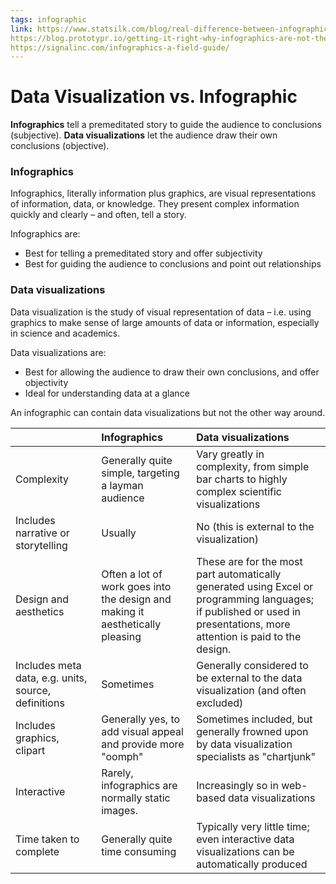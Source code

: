 ```yaml
---
tags: infographic
link: https://www.statsilk.com/blog/real-difference-between-infographics-and-data-visualizations,
https://blog.prototypr.io/getting-it-right-why-infographics-are-not-the-same-as-data-visualizations-a23da7de745e,
https://signalinc.com/infographics-a-field-guide/
---
```


# Data Visualization vs. Infographic

**Infographics** tell a premeditated story to guide the audience to conclusions (subjective). 
**Data visualizations** let the audience draw their own conclusions (objective).

### Infographics
Infographics, literally information plus graphics, are visual representations of information, data, or knowledge. They present complex information quickly and clearly – and often, tell a story.

Infographics are:

* Best for telling a premeditated story and offer subjectivity
* Best for guiding the audience to conclusions and point out relationships

### Data visualizations
Data visualization is the study of visual representation of data – i.e. using graphics to make sense of large amounts of data or information, especially in science and academics.

Data visualizations are:

* Best for allowing the audience to draw their own conclusions, and offer objectivity
* Ideal for understanding data at a glance

An infographic can contain data visualizations but not the other way around.

| <div style="width:100px"></div>                     | Infographics                                                                  | Data visualizations                                                                                                                                                    |
| --------------------------------------------------- |:----------------------------------------------------------------------------- |:---------------------------------------------------------------------------------------------------------------------------------------------------------------------- |
| Complexity                                          | Generally quite simple, targeting a layman audience                           | Vary greatly in complexity, from simple bar charts to highly complex scientific visualizations                                                                         |
| Includes narrative or storytelling                  | Usually                                                                       | No (this is external to the visualization)                                                                                                                             |
| Design and aesthetics                               | Often a lot of work goes into the design and making it aesthetically pleasing | These are for the most part automatically generated using Excel or programming languages; if published or used in presentations, more attention is paid to the design. |
| Includes meta data, e.g. units, source, definitions | Sometimes                                                                     | Generally considered to be external to the data visualization (and often excluded)                                                                                     |
| Includes graphics, clipart                          | Generally yes, to add visual appeal and provide more "oomph"                  | Sometimes included, but generally frowned upon by data visualization specialists as "chartjunk"                                                                        |
| Interactive                                         | Rarely, infographics are normally static images.                              | Increasingly so in web-based data visualizations                                                                                                                       |
| Time taken to complete                              | Generally quite time consuming                                                | Typically very little time; even interactive data visualizations can be automatically produced                                                                         |